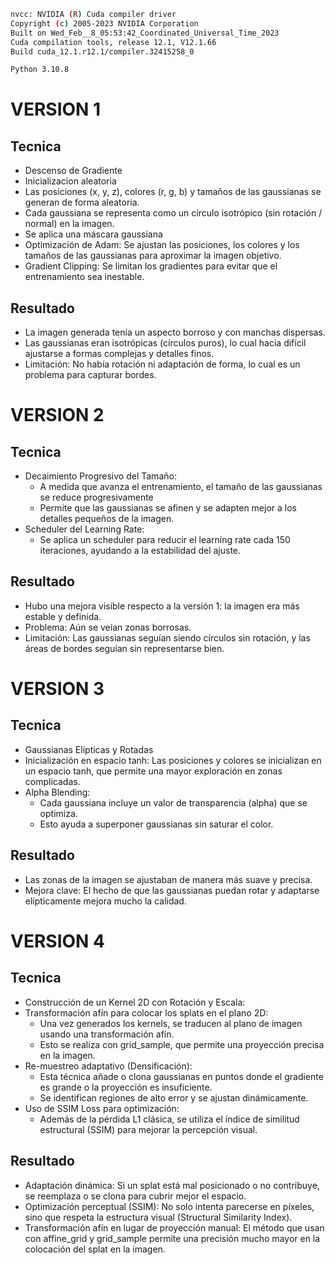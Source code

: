 ```bash
nvcc: NVIDIA (R) Cuda compiler driver
Copyright (c) 2005-2023 NVIDIA Corporation
Built on Wed_Feb__8_05:53:42_Coordinated_Universal_Time_2023
Cuda compilation tools, release 12.1, V12.1.66
Build cuda_12.1.r12.1/compiler.32415258_0
```

```bash
Python 3.10.8
```

# VERSION 1

## Tecnica

- Descenso de Gradiente
- Inicializacion aleatoria
- Las posiciones (x, y, z), colores (r, g, b) y tamaños de las gaussianas se generan de forma aleatoria.
- Cada gaussiana se representa como un círculo isotrópico (sin rotación / normal) en la imagen.
- Se aplica una máscara gaussiana
- Optimización de Adam: Se ajustan las posiciones, los colores y los tamaños de las gaussianas para aproximar la imagen objetivo.
- Gradient Clipping: Se limitan los gradientes para evitar que el entrenamiento sea inestable.

## Resultado

- La imagen generada tenía un aspecto borroso y con manchas dispersas.
- Las gaussianas eran isotrópicas (círculos puros), lo cual hacía difícil ajustarse a formas complejas y detalles finos.
- Limitación: No había rotación ni adaptación de forma, lo cual es un problema para capturar bordes.

# VERSION 2

## Tecnica

- Decaimiento Progresivo del Tamaño:
    - A medida que avanza el entrenamiento, el tamaño de las gaussianas se reduce progresivamente
    - Permite que las gaussianas se afinen y se adapten mejor a los detalles pequeños de la imagen.
- Scheduler del Learning Rate:
    - Se aplica un scheduler para reducir el learning rate cada 150 iteraciones, ayudando a la estabilidad del ajuste.

## Resultado

- Hubo una mejora visible respecto a la versión 1: la imagen era más estable y definida.
- Problema: Aún se veían zonas borrosas.
- Limitación: Las gaussianas seguían siendo círculos sin rotación, y las áreas de bordes seguían sin representarse bien.

# VERSION 3

## Tecnica

- Gaussianas Elípticas y Rotadas
- Inicialización en espacio tanh: Las posiciones y colores se inicializan en un espacio tanh, que permite una mayor exploración en zonas complicadas.
- Alpha Blending:
    - Cada gaussiana incluye un valor de transparencia (alpha) que se optimiza.
    - Esto ayuda a superponer gaussianas sin saturar el color.

## Resultado

- Las zonas de la imagen se ajustaban de manera más suave y precisa.
- Mejora clave: El hecho de que las gaussianas puedan rotar y adaptarse elípticamente mejora mucho la calidad.

# VERSION 4

## Tecnica

- Construcción de un Kernel 2D con Rotación y Escala:
- Transformación afín para colocar los splats en el plano 2D:
    - Una vez generados los kernels, se traducen al plano de imagen usando una transformación afín.
    - Esto se realiza con grid_sample, que permite una proyección precisa en la imagen.
- Re-muestreo adaptativo (Densificación):
    - Esta técnica añade o clona gaussianas en puntos donde el gradiente es grande o la proyección es insuficiente.
    - Se identifican regiones de alto error y se ajustan dinámicamente.
- Uso de SSIM Loss para optimización:
    - Además de la pérdida L1 clásica, se utiliza el índice de similitud estructural (SSIM) para mejorar la percepción visual.

## Resultado

- Adaptación dinámica: Si un splat está mal posicionado o no contribuye, se reemplaza o se clona para cubrir mejor el espacio.
- Optimización perceptual (SSIM): No solo intenta parecerse en píxeles, sino que respeta la estructura visual (Structural Similarity Index).
- Transformación afín en lugar de proyección manual: El método que usan con affine_grid y grid_sample permite una precisión mucho mayor en la colocación del splat en la imagen.
